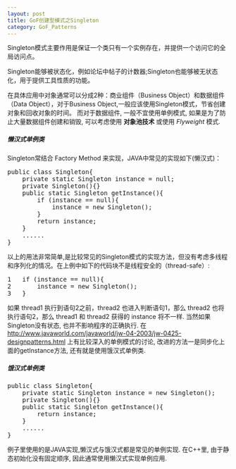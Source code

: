 ```yaml
---
layout: post
title: GoF创建型模式之Singleton
category: GoF_Patterns
---
```


Singleton模式主要作用是保证一个类只有一个实例存在，并提供一个访问它的全局访问点。 

Singleton能够被状态化，例如论坛中帖子的计数器;Singleton也能够被无状态化，用于提供工具性质的功能。 

在具体应用中对象通常可以分成2种：商业组件（Business Object）和数据组件（Data Object），对于Business Object,一般应该使用Singleton模式，节省创建对象和回收对象的时间。 而对于数据组件, 一般不宜使用单例模式, 如果是为了防止大量数据组件创建和销毁, 可以考虑使用 **对象池技术** 或使用 *Flyweight* 模式.

##### 懒汉式单例类

Singleton常结合 Factory Method 来实现，JAVA中常见的实现如下(懒汉式)：
<pre class="prettyprint">
public class Singleton{
    private static Singleton instance = null;
    private Singleton(){}
    public static Singleton getInstance(){
        if (instance == null){
            instance = new Singleton();
        }
        return instance;
    }
    ......
}
</pre>

以上的用法非常简单,是比较常见的Singleton模式的实现方法，但没有考虑多线程和序列化的情况。在上例中如下的代码块不是线程安全的（thread-safe）: 

<pre class="prettyprint">
1   if (instance == null){
2       instance = new Singleton();
3   }
</pre>

如果 thread1 执行到语句2之前，thread2 也进入判断语句1，那么 thread2 也将执行语句2，那么 thread1 和 thread2 获得的 instance 将不一样. 当然如果Singleton没有状态, 也并不影响程序的正确执行. 在 <http://www.javaworld.com/javaworld/jw-04-2003/jw-0425-designpatterns.html> 上有比较深入的单例模式的讨论, 改进的方法一是同步化上面的getInstance方法, 还有就是使用饿汉式单例类.

##### 饿汉式单例类

<pre class="prettyprint">
public class Singleton{
    private static Singleton instance = new Singleton();
    private Singleton(){}
    public static Singleton getInstance(){
        return instance;
    }
    ......
}
</pre>

例子里使用的是JAVA实现,懒汉式与饿汉式都是常见的单例实现. 在C++里, 由于静态初始化没有固定顺序, 因此通常使用懒汉式实现单例应用.
